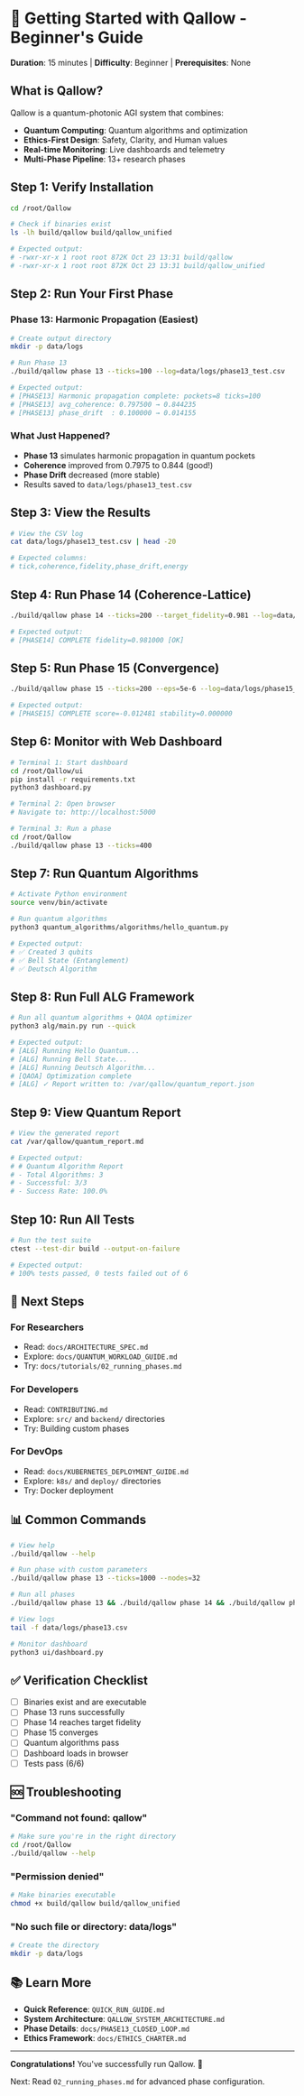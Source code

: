 # 🚀 Getting Started with Qallow - Beginner's Guide

**Duration**: 15 minutes | **Difficulty**: Beginner | **Prerequisites**: None

## What is Qallow?

Qallow is a quantum-photonic AGI system that combines:
- **Quantum Computing**: Quantum algorithms and optimization
- **Ethics-First Design**: Safety, Clarity, and Human values
- **Real-time Monitoring**: Live dashboards and telemetry
- **Multi-Phase Pipeline**: 13+ research phases

## Step 1: Verify Installation

```bash
cd /root/Qallow

# Check if binaries exist
ls -lh build/qallow build/qallow_unified

# Expected output:
# -rwxr-xr-x 1 root root 872K Oct 23 13:31 build/qallow
# -rwxr-xr-x 1 root root 872K Oct 23 13:31 build/qallow_unified
```

## Step 2: Run Your First Phase

### Phase 13: Harmonic Propagation (Easiest)

```bash
# Create output directory
mkdir -p data/logs

# Run Phase 13
./build/qallow phase 13 --ticks=100 --log=data/logs/phase13_test.csv

# Expected output:
# [PHASE13] Harmonic propagation complete: pockets=8 ticks=100
# [PHASE13] avg_coherence: 0.797500 → 0.844235
# [PHASE13] phase_drift  : 0.100000 → 0.014155
```

### What Just Happened?

- **Phase 13** simulates harmonic propagation in quantum pockets
- **Coherence** improved from 0.7975 to 0.844 (good!)
- **Phase Drift** decreased (more stable)
- Results saved to `data/logs/phase13_test.csv`

## Step 3: View the Results

```bash
# View the CSV log
cat data/logs/phase13_test.csv | head -20

# Expected columns:
# tick,coherence,fidelity,phase_drift,energy
```

## Step 4: Run Phase 14 (Coherence-Lattice)

```bash
./build/qallow phase 14 --ticks=200 --target_fidelity=0.981 --log=data/logs/phase14_test.csv

# Expected output:
# [PHASE14] COMPLETE fidelity=0.981000 [OK]
```

## Step 5: Run Phase 15 (Convergence)

```bash
./build/qallow phase 15 --ticks=200 --eps=5e-6 --log=data/logs/phase15_test.csv

# Expected output:
# [PHASE15] COMPLETE score=-0.012481 stability=0.000000
```

## Step 6: Monitor with Web Dashboard

```bash
# Terminal 1: Start dashboard
cd /root/Qallow/ui
pip install -r requirements.txt
python3 dashboard.py

# Terminal 2: Open browser
# Navigate to: http://localhost:5000

# Terminal 3: Run a phase
cd /root/Qallow
./build/qallow phase 13 --ticks=400
```

## Step 7: Run Quantum Algorithms

```bash
# Activate Python environment
source venv/bin/activate

# Run quantum algorithms
python3 quantum_algorithms/algorithms/hello_quantum.py

# Expected output:
# ✅ Created 3 qubits
# ✅ Bell State (Entanglement)
# ✅ Deutsch Algorithm
```

## Step 8: Run Full ALG Framework

```bash
# Run all quantum algorithms + QAOA optimizer
python3 alg/main.py run --quick

# Expected output:
# [ALG] Running Hello Quantum...
# [ALG] Running Bell State...
# [ALG] Running Deutsch Algorithm...
# [QAOA] Optimization complete
# [ALG] ✓ Report written to: /var/qallow/quantum_report.json
```

## Step 9: View Quantum Report

```bash
# View the generated report
cat /var/qallow/quantum_report.md

# Expected output:
# # Quantum Algorithm Report
# - Total Algorithms: 3
# - Successful: 3/3
# - Success Rate: 100.0%
```

## Step 10: Run All Tests

```bash
# Run the test suite
ctest --test-dir build --output-on-failure

# Expected output:
# 100% tests passed, 0 tests failed out of 6
```

## 🎯 Next Steps

### For Researchers
- Read: `docs/ARCHITECTURE_SPEC.md`
- Explore: `docs/QUANTUM_WORKLOAD_GUIDE.md`
- Try: `docs/tutorials/02_running_phases.md`

### For Developers
- Read: `CONTRIBUTING.md`
- Explore: `src/` and `backend/` directories
- Try: Building custom phases

### For DevOps
- Read: `docs/KUBERNETES_DEPLOYMENT_GUIDE.md`
- Explore: `k8s/` and `deploy/` directories
- Try: Docker deployment

## 📊 Common Commands

```bash
# View help
./build/qallow --help

# Run phase with custom parameters
./build/qallow phase 13 --ticks=1000 --nodes=32

# Run all phases
./build/qallow phase 13 && ./build/qallow phase 14 && ./build/qallow phase 15

# View logs
tail -f data/logs/phase13.csv

# Monitor dashboard
python3 ui/dashboard.py
```

## ✅ Verification Checklist

- [ ] Binaries exist and are executable
- [ ] Phase 13 runs successfully
- [ ] Phase 14 reaches target fidelity
- [ ] Phase 15 converges
- [ ] Quantum algorithms pass
- [ ] Dashboard loads in browser
- [ ] Tests pass (6/6)

## 🆘 Troubleshooting

### "Command not found: qallow"
```bash
# Make sure you're in the right directory
cd /root/Qallow
./build/qallow --help
```

### "Permission denied"
```bash
# Make binaries executable
chmod +x build/qallow build/qallow_unified
```

### "No such file or directory: data/logs"
```bash
# Create the directory
mkdir -p data/logs
```

## 📚 Learn More

- **Quick Reference**: `QUICK_RUN_GUIDE.md`
- **System Architecture**: `QALLOW_SYSTEM_ARCHITECTURE.md`
- **Phase Details**: `docs/PHASE13_CLOSED_LOOP.md`
- **Ethics Framework**: `docs/ETHICS_CHARTER.md`

---

**Congratulations!** You've successfully run Qallow. 🎉

Next: Read `02_running_phases.md` for advanced phase configuration.

